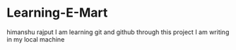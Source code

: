 # Learning-E-Mart
himanshu rajput
I am learning git and github through this project
I am writing in my local machine
